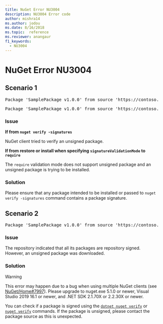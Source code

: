 ```yaml
---
title: NuGet Error NU3004
description: NU3004 Error code
author: mishra14
ms.author: jodou
ms.date: 8/16/2018
ms.topic:  reference
ms.reviewer: anangaur
f1_keywords: 
  - NU3004
---
```


# NuGet Error NU3004

## Scenario 1

<pre>Package 'SamplePackage v1.0.0' from source 'https://contoso.com/index.json': The package is not signed.</pre>
<pre>Package 'SamplePackage v1.0.0' from source 'https://contoso.com/index.json': signatureValidationMode is set to require, so packages are allowed only if signed by trusted signers; however, this package is unsigned.</pre>

### Issue

**If from `nuget verify -signatures`**

NuGet client tried to verify an unsigned package.

**If from restore or install when specifying `signatureValidationMode` to `require`**

The `require` validation mode does not support unsigned package and an unsigned package is trying to be installed.

### Solution

Please ensure that any package intended to be installed or passed to `nuget verify -signatures` command contains a package signature.

## Scenario 2

<pre>Package 'SamplePackage v1.0.0' from source 'https://contoso.com/index.json': This repository indicated that all its packages are repository signed; however, this package is unsigned.</pre>

### Issue

The repository indicated that all its packages are repository signed. However, an unsigned package was downloaded.

### Solution

> [!Warning]
> This error may happen due to a bug when using multiple NuGet clients (see [NuGet/Home#7997](https://github.com/NuGet/Home/issues/7997)). Please upgrade to nuget.exe 5.1.0 or newer, Visual Studio 2019 16.1 or newer, and .NET SDK 2.1.70X or 2.2.30X or newer.

You can check if a package is signed using the [`dotnet nuget verify`](/dotnet/core/tools/dotnet-nuget-verify.md) or [`nuget verify`](../cli-reference/cli-ref-verify.md) commands. If the package is unsigned, please contact the package source as this is unexpected.
